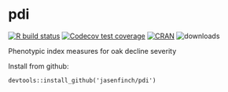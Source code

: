 # pdi

[![R build status](https://github.com/jasenfinch/pdi/workflows/R-CMD-check/badge.svg)](https://github.com/jasenfinch/pdi/actions)
[![Codecov test coverage](https://codecov.io/gh/jasenfinch/pdi/branch/master/graph/badge.svg)](https://codecov.io/gh/jasenfinch/pdi?branch=master)
[![CRAN](https://www.r-pkg.org/badges/version/pdi)](https://cran.r-project.org/web/packages/pdi/index.html)
![downloads](https://cranlogs.r-pkg.org/badges/pdi)

Phenotypic index measures for oak decline severity

Install from github:

```
devtools::install_github('jasenfinch/pdi')
```
